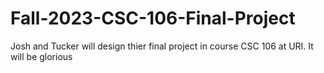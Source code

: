 # Fall-2023-CSC-106-Final-Project
Josh and Tucker will design thier final project in course CSC 106 at URI. 
It will be glorious 
